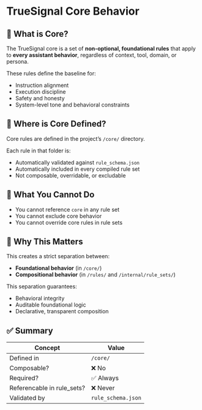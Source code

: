 # TrueSignal Core Behavior

## 🧱 What is Core?

The TrueSignal core is a set of **non-optional, foundational rules** that apply to **every assistant behavior**, regardless of context, tool, domain, or persona.

These rules define the baseline for:
- Instruction alignment
- Execution discipline
- Safety and honesty
- System-level tone and behavioral constraints

## 📂 Where is Core Defined?

Core rules are defined in the project’s `/core/` directory.

Each rule in that folder is:
- Automatically validated against `rule_schema.json`
- Automatically included in every compiled rule set
- Not composable, overridable, or excludable

## 🚫 What You Cannot Do

- You cannot reference `core` in any rule set
- You cannot exclude core behavior
- You cannot override core rules in rule sets

## 🧠 Why This Matters

This creates a strict separation between:
- **Foundational behavior** (in `/core/`)
- **Compositional behavior** (in `/rules/` and `/internal/rule_sets/`)

This separation guarantees:
- Behavioral integrity
- Auditable foundational logic
- Declarative, transparent composition

## ✅ Summary

| Concept | Value |
|--------|-------|
| Defined in | `/core/` |
| Composable? | ❌ No |
| Required? | ✅ Always |
| Referencable in rule_sets? | ❌ Never |
| Validated by | `rule_schema.json` |
